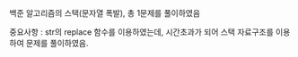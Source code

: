 백준 알고리즘의 스택(문자열 폭발), 총 1문제를 풀이하였음

중요사항 : str의 replace 함수를 이용하였는데, 시간초과가 되어 스택 자료구조를 이용하여 문제를 풀이하였음.